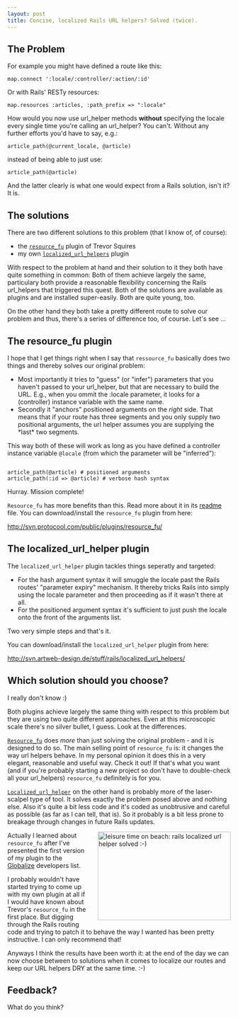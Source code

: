 ```yaml
--- 
layout: post
title: Concise, localized Rails URL helpers? Solved (twice).
---
```

<h2>The Problem</h2>

<p>For example you might have defined a route like this:</p>

<pre><code>map.connect ':locale/:controller/:action/:id'</code></pre>

<p>Or with Rails' RESTy resources:</p>

<pre><code>map.resources :articles, :path_prefix => ":locale"</code></pre>

<p>How would you now use url_helper methods <strong>without</strong> specifying the locale every single time you're calling an url_helper? You can't. Without any further efforts you'd have to say, e.g.:</p>

<pre><code>article_path(@current_locale, @article)</code></pre>

<p>instead of being able to just use:</p>

<pre><code>article_path(@article)</code></pre>

<p>And the latter clearly is what one would expect from a Rails solution, isn't it? It is.</p>

<h2>The solutions</h2>

<p>There are two different solutions to this problem (that I know of, of course):</p>

<ul>
<li>the <a href="http://agilewebdevelopment.com/plugins/resource_fu"><code>resource_fu</code></a> plugin of Trevor Squires</li>
<li>my own <a href="/2007/5/13/concise-localized-rails-url-helpers-solved-twice"><code>localized_url_helpers</code></a> plugin</li>
</ul>

<p>With respect to the problem at hand and their solution to it they both have quite something in common: Both of them achieve largely the same, particulary both provide a reasonable flexibility concerning the Rails url_helpers that triggered this quest. Both of the solutions are available as plugins and are installed super-easily. Both are quite young, too.</p>

<p>On the other hand they both take a pretty different route to solve our problem and thus, there's a series of difference too, of course. Let's see ...</p>

<h2>The resource_fu plugin</h2>

<p>I hope that I get things right when I say that <code>ressource_fu</code> basically does two things and thereby solves our original problem:</p>

<ul>
<li>Most importantly it tries to "guess" (or "infer") parameters that you haven't passed to your url_helper, but that are necessary to build the URL. E.g., when you ommit the :locale parameter, it looks for a (controller) instance variable with the same name.</li>	
<li>Secondly it "anchors" positioned arguments on the <em>right</em> side. That means that if your route has three segments and you only supply
two positional arguments, the url helper assumes you are supplying the *last* 
two segments.</li>
</ul>

<p>This way both of these will work as long as you have defined a controller instance variable <code>@locale</code> (from which the parameter will be "inferred"):</p>

<pre><code>
article_path(@article) # positioned arguments
article_path(:id => @article) # verbose hash syntax	
</code></pre>

<p>Hurray. Mission complete!</p>

<p><code>Resource_fu</code> has more benefits than this. Read more about it in its <a href="http://svn.protocool.com/public/plugins/resource_fu/README">readme</a> file. You can download/install the <code>resource_fu</code> plugin from here:</p>

<p><a href="http://svn.protocool.com/public/plugins/resource_fu/">http://svn.protocool.com/public/plugins/resource_fu/</a> </p>


<h2>The localized_url_helper plugin</h2>

<p>The <code>localized_url_helper</code> plugin tackles things seperatly and targeted:</p>
	
<ul>
<li>For the hash argument syntax it will smuggle the locale past the Rails routes' "parameter expiry" mechanism. It thereby tricks Rails into simply using the locale parameter and then proceeding as if it wasn't there at all.</li>	
<li>For the positioned argument syntax it's sufficient to just push the locale onto the front of the arguments list.</li>
</ul>	

<p>Two very simple steps and that's it.</p>

<p>You can download/install the <code>localized_url_helper</code> plugin from here:</p>

<p><a href="http://svn.artweb-design.de/stuff/rails/localized_url_helpers/">http://svn.artweb-design.de/stuff/rails/localized_url_helpers/</a></p>

<h2>Which solution should you choose?</h2>

<p>I really don't know :)</p>

<p>Both plugins achieve largely the same thing with respect to this problem but they are using two quite different approaches. Even at this microscopic scale there's no silver bullet, I guess. Look at the differences.</p> 

<p><a href="http://svn.protocool.com/public/plugins/resource_fu/"><code>Resource_fu</code></a> does <em>more</em> than just solving the original problem - and it is designed to do so. The main selling point of <code>resource_fu</code> is: it changes the way url helpers behave. In my personal opinion it does this in a very elegant, reasonable and useful way. Check it out! If that's what you want (and if you're probably starting a new project so don't have to double-check all your url_helpers) <code>resource_fu</code> definitely is for you.</p>

<p><a href="http://svn.artweb-design.de/stuff/rails/localized_url_helpers/"><code>Localized_url_helper</code></a> on the other hand is probably more of the laser-scalpel type of tool. It solves exactly the problem posed above and nothing else. Also it's quite a bit less code and it's coded as unobtrusive and careful as possible (as far as I can tell, that is). So it probably is a bit less prone to breakage through changes in future Rails updates.</p>

<img src="http://www.artweb-design.de/assets/2007/5/11/beach-leisure-time.jpg" width="300" height="200" style="float:right;margin:0px 0px 12px 25px;" title="leisure time on beach: rails localized url helper solved :-)" alt="leisure time on beach: rails localized url helper solved :-)" />

<p>Actually I learned about <code>resource_fu</code> after I've presented the first version of my plugin to the <a href="http://www.globalize-rails.org/">Globalize</a> developers list.</p>

<p>I probably wouldn't have started trying to come up with my own plugin at all if I would have known about Trevor's <code>resource_fu</code> in the first place. But digging through the Rails routing code and trying to patch it to behave the way I wanted has been pretty instructive. I can only recommend that! </p>

<p>Anyways I think the results have been worth it: at the end of the day we can now choose between to solutions when it comes to localize our routes and keep our URL helpers DRY at the same time. :-)</p>

<h2>Feedback?</h2>

<p>What do you think?</p>
